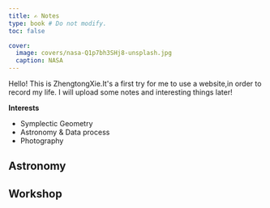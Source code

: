 ```yaml
---
title: ✍️ Notes
type: book # Do not modify.
toc: false

cover:
  image: covers/nasa-Q1p7bh3SHj8-unsplash.jpg
  caption: NASA
---
```


Hello! This is ZhengtongXie.It's a first try for me to use a website,in order to record my life.
 I will upload some notes and interesting things later!

 **Interests** 

- Symplectic Geometry
- Astronomy & Data process
- Photography

## Astronomy


## Workshop

<!-- {{< cta cta_text="👉 Check out the Machine Learning notebook" cta_link="machine-learning" >}} -->


